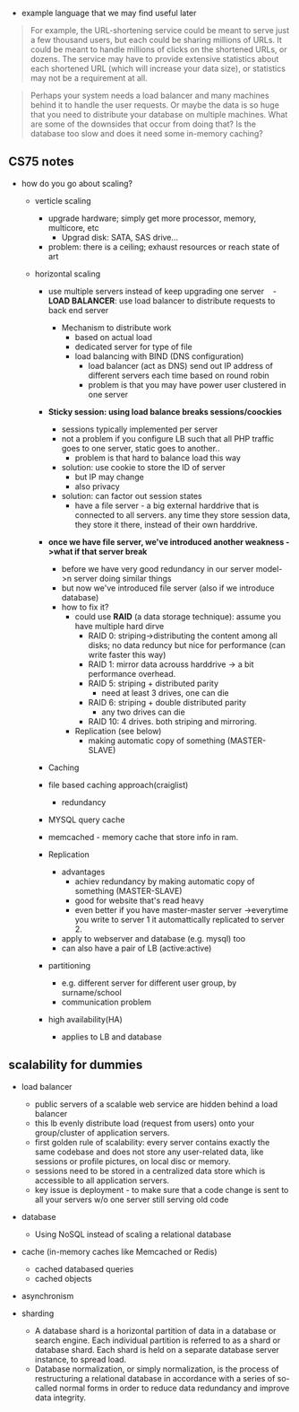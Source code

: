 - example language that we may find useful later

>For example, the URL-shortening service could be meant to serve just a few thousand users, but each could be sharing millions of URLs. It could be meant to handle millions of clicks on the shortened URLs, or dozens. The service may have to provide extensive statistics about each shortened URL (which will increase your data size), or statistics may not be a requirement at all.

>Perhaps your system needs a load balancer and many machines behind it to handle the user requests. Or maybe the data is so huge that you need to distribute your database on multiple machines. What are some of the downsides that occur from doing that? Is the database too slow and does it need some in-memory caching?

## CS75 notes

- how do you go about scaling?
  - verticle scaling
    - upgrade hardware; simply get more processor, memory, multicore, etc
      - Upgrad disk: SATA, SAS drive...
    - problem: there is a ceiling; exhaust resources or reach state of art
    
  - horizontal scaling
    - use multiple servers instead of keep upgrading one server
    - **LOAD BALANCER**: use load balancer to distribute requests to back end server
      - Mechanism to distribute work
        - based on actual load
        - dedicated server for type of file
        - load balancing with BIND (DNS configuration)
          - load balancer (act as DNS) send out IP address of different servers each time based on round robin
          - problem is that you may have power user clustered in one server
          
    - **Sticky session: using load balance breaks sessions/coockies**
      - sessions typically implemented per server
      - not a problem if you configure LB such that all PHP traffic goes to one server, static goes to another..
        - problem is that hard to balance load this way
      - solution: use cookie to store the ID of server
        - but IP may change
        - also privacy 
      - solution: can factor out session states
        - have a file server - a big external harddrive that is connected to all servers. any time they store session data, they store it there, instead of their own harddrive.

    - **once we have file server, we've introduced another weakness ->what if that server break**
      - before we have very good redundancy in our server model->n server doing similar things
      - but now we've introduced file server (also if we introduce database)
      - how to fix it?
        - could use **RAID** (a data storage technique): assume you have multiple hard dirve 
          - RAID 0: striping->distributing the content among all disks; no data reduncy but nice for performance (can write faster this way)
          - RAID 1: mirror data acrouss harddrive -> a bit performance overhead.
          - RAID 5: striping + distributed parity
            - need at least 3 drives, one can die
          - RAID 6: striping + double distributed parity
            - any two drives can die
          - RAID 10: 4 drives. both striping and mirroring.
        - Replication (see below)
          - making automatic copy of something (MASTER-SLAVE)
       
     - Caching
      - file based caching approach(craiglist)
        - redundancy
       - MYSQL query cache
       - memcached
        - memory cache that store info in ram.
        
      - Replication
          - advantages
            - achiev redundancy by making automatic copy of something (MASTER-SLAVE)
            - good for website that's read heavy
            - even better if you have master-master server ->everytime you write to server 1 it automattically replicated to server 2.
          - apply to webserver and database (e.g. mysql) too
          - can also have a pair of LB (active:active)
      - partitioning
        - e.g. different server for different user group, by surname/school
        - communication problem
      - high availability(HA)
        - applies to LB and database







## scalability for dummies
- load balancer
  - public servers of a scalable web service are hidden behind a load balancer
  - this lb evenly distribute load (request from users) onto your group/cluster of application servers.
  - first golden rule of scalability: every server contains exactly the same codebase and does not store any user-related data, like sessions or profile pictures, on local disc or memory.
  - sessions need to be stored in a centralized data store which is accessible to all application servers.
  - key issue is deployment - to make sure that a code change is sent to all your servers w/o one server still serving old code
- database
  - Using NoSQL instead of scaling a relational database
- cache (in-memory caches like Memcached or Redis)
  - cached databased queries
  - cached objects
  
- asynchronism

- sharding
  - A database shard is a horizontal partition of data in a database or search engine. Each individual partition is referred to as a shard or database shard. Each shard is held on a separate database server instance, to spread load.
  - Database normalization, or simply normalization, is the process of restructuring a relational database in accordance with a series of so-called normal forms in order to reduce data redundancy and improve data integrity.
